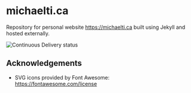 # michaelti.ca

Repository for personal website <https://michaelti.ca> built using Jekyll and hosted externally.

![Continuous Delivery status](https://github.com/michaelti/michaelti.ca/workflows/Continuous%20Delivery/badge.svg)

## Acknowledgements

- SVG icons provided by Font Awesome: <https://fontawesome.com/license>
